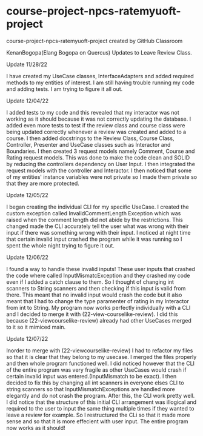 # course-project-npcs-ratemyuoft-project
course-project-npcs-ratemyuoft-project created by GitHub Classroom

KenanBogopa(Elang Bogopa on Quercus) Updates to Leave Review Class.

Update 11/28/22

I have created my UseCase classes, InterfaceAdapters and added required methods to my entities of interest.
I am still having trouble running my code and adding tests. I am trying to figure it all out.

Update 12/04/22

I added tests to my code  and this revealed that my interactor was not working as it should because it was not correctly updating the database.
I added even more tests to test if the review class and course class were being updated correctly whenever a review was created and added to a course.
I then added docstrings to the Review Class, Course Class, Controller, Presenter and UseCase classes such as Interactor and Boundaries.
I then created 3 request models namely Comment, Course and Rating request models. This was done to make the code clean and SOLID by reducing the controllers dependency on User Input.
I then integrated the request models with the controller and Interactor.
I then noticed that some of my entities' instance variables were not private so I made them private so that they are more protected.

Update 12/05/22

I began creating the individual CLI for my specific UseCase.
I created the custom exception called InvalidCommentLength Exception which was raised when the comment length did not abide by the restrictions.
This changed made the CLI accurately tell the user what was wrong with their input if there was something wrong with their input.
I noticed at night time that certain invalid input crashed the program while it was running so I spent the whole night trying to figure it out.

Update 12/06/22

I found a way to handle these invalid inputs! These user inputs that crashed the code where called InputMismatcException and they crashed my code even if I added a catch clause to them.
So I thought of changing int scanners to String scanners and then checking if this input is valid from there. This meant that no invalid input would crash the code but it also meant that I had to change the type paramenter of rating in my Interactor from int to String.
My program now works perfectly individually with a CLI and I decided to merge it with (22-view-courselike-review). I did this because (22-viewcourselike-review) already had other UseCases merged to it so it mimiced main.

Update 12/07/22

Inorder to merge with (22-viewcourselike-review) I had to refactor my files so that it is clear that they belong to my usecase.
I merged the files properly and then whole program functioned well.
I did noticed however that the CLI of the entire program was very fragile as other UseCases would crash if certain invalid input was entered.(InputMismatch to be exact).
I then decided to fix this by changing all int scanners in everyone elses CLI to string scanners so that InputMismatchExceptions are handled more elegantly and do not crash the program.
After this, the CLI work pretty well.
I did notice that the structure of this initial CLI arrangement was illogical and required to the user to input the same thing multiple times if they wanted to leave a review for example. 
So I restructured the CLi so that it made more sense and so that it is more effecient with user input.
The entire program now works as it should!


